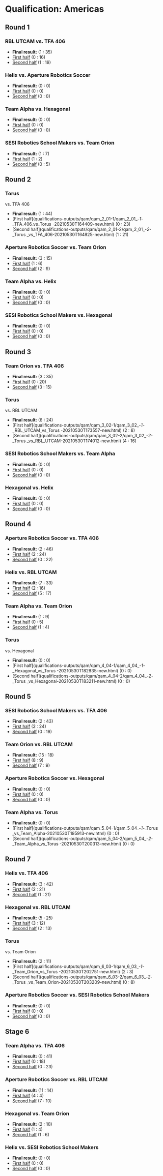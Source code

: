 # Qualification: Americas

## Round 1

### RBL UTCAM vs. TFA 406
- **Final result:** (1 : 35)
- [First half](qualifications-outputs/qam/qam_1_01-1/qam_1_01_-_1_-_TFA_406_vs_RBL_UTCAM-20210530T160301-new.html) (0 : 16)
- [Second half](qualifications-outputs/qam/qam_1_01-2/qam_1_01_-_2_-_RBL_UTCAM_vs_TFA_406-20210530T160722-new.html) (1 : 19)


### Helix vs. Aperture Robotics Soccer
- **Final result:** (0 : 0)
- [First half](qualifications-outputs/qam/qam_1_02-1/qam_1_02_-_1_-_Aperture_Robotics_Soccer_vs_Helix-20210530T161149-new.html) (0 : 0)
- [Second half](qualifications-outputs/qam/qam_1_02-2/qam_1_02_-_2_-_Helix_vs_Aperture_Robotics_Soccer-20210530T161547-new.html) (0 : 0)


### Team Alpha vs. Hexagonal
- **Final result:** (0 : 0)
- [First half](qualifications-outputs/qam/qam_1_03-1/qam_1_03_-_1_-_Hexagonal_vs_Team_Alpha-20210530T161922-new.html) (0 : 0)
- [Second half](qualifications-outputs/qam/qam_1_03-2/qam_1_03_-_2_-_Team_Alpha_vs_Hexagonal-20210530T162323-new.html) (0 : 0)


### SESI Robotics School Makers vs. Team Orion
- **Final result:** (1 : 7)
- [First half](qualifications-outputs/qam/qam_1_04-1/qam_1_04_-_1_-_Team_Orion_vs_SESI_Robotics_School_Makers-20210530T162725-new.html) (1 : 2)
- [Second half](qualifications-outputs/qam/qam_1_04-2/qam_1_04_-_2_-_SESI_Robotics_School_Makers_vs_Team_Orion-20210530T163144-new.html) (0 : 5)

## Round 2

### Torus vs. TFA 406
- **Final result:** (1 : 44)
- [First half](qualifications-outputs/qam/qam_2_01-1/qam_2_01_-_1_-_TFA_406_vs_Torus-20210530T164409-new.html) (0 : 23)
- [Second half](qualifications-outputs/qam/qam_2_01-2/qam_2_01_-_2_-_Torus_vs_TFA_406-20210530T164825-new.html) (1 : 21)


### Aperture Robotics Soccer vs. Team Orion
- **Final result:** (3 : 15)
- [First half](qualifications-outputs/qam/qam_2_02-1/qam_2_02_-_1_-_Team_Orion_vs_Aperture_Robotics_Soccer-20210530T165243-new.html) (1 : 6)
- [Second half](qualifications-outputs/qam/qam_2_02-2/qam_2_02_-_2_-_Aperture_Robotics_Soccer_vs_Team_Orion-20210530T165702-new.html) (2 : 9)


### Team Alpha vs. Helix
- **Final result:** (0 : 0)
- [First half](qualifications-outputs/qam/qam_2_03-1/qam_2_03_-_1_-_Helix_vs_Team_Alpha-20210530T170120-new.html) (0 : 0)
- [Second half](qualifications-outputs/qam/qam_2_03-2/qam_2_03_-_2_-_Team_Alpha_vs_Helix-20210530T170455-new.html) (0 : 0)


### SESI Robotics School Makers vs. Hexagonal
- **Final result:** (0 : 0)
- [First half](qualifications-outputs/qam/qam_2_04-1/qam_2_04_-_1_-_Hexagonal_vs_SESI_Robotics_School_Makers-20210530T170831-new.html) (0 : 0)
- [Second half](qualifications-outputs/qam/qam_2_04-2/qam_2_04_-_2_-_SESI_Robotics_School_Makers_vs_Hexagonal-20210530T171208-new.html) (0 : 0)

## Round 3

### Team Orion vs. TFA 406
- **Final result:** (3 : 35)
- [First half](qualifications-outputs/qam/qam_3_01-1/qam_3_01_-_1_-_TFA_406_vs_Team_Orion-20210530T172659-new.html) (0 : 20)
- [Second half](qualifications-outputs/qam/qam_3_01-2/qam_3_01_-_2_-_Team_Orion_vs_TFA_406-20210530T173121-new.html) (3 : 15)


### Torus vs. RBL UTCAM
- **Final result:** (6 : 24)
- [First half](qualifications-outputs/qam/qam_3_02-1/qam_3_02_-_1_-_RBL_UTCAM_vs_Torus-20210530T173557-new.html) (2 : 8)
- [Second half](qualifications-outputs/qam/qam_3_02-2/qam_3_02_-_2_-_Torus_vs_RBL_UTCAM-20210530T174012-new.html) (4 : 16)


### SESI Robotics School Makers vs. Team Alpha
- **Final result:** (0 : 0)
- [First half](qualifications-outputs/qam/qam_3_03-1/qam_3_03_-_1_-_Team_Alpha_vs_SESI_Robotics_School_Makers-20210530T174429-new.html) (0 : 0)
- [Second half](qualifications-outputs/qam/qam_3_03-2/qam_3_03_-_2_-_SESI_Robotics_School_Makers_vs_Team_Alpha-20210530T174805-new.html) (0 : 0)


### Hexagonal vs. Helix
- **Final result:** (0 : 0)
- [First half](qualifications-outputs/qam/qam_3_04-1/qam_3_04_-_1_-_Helix_vs_Hexagonal-20210530T175206-new.html) (0 : 0)
- [Second half](qualifications-outputs/qam/qam_3_04-2/qam_3_04_-_2_-_Hexagonal_vs_Helix-20210530T175605-new.html) (0 : 0)

## Round 4

### Aperture Robotics Soccer vs. TFA 406
- **Final result:** (2 : 46)
- [First half](qualifications-outputs/qam/qam_4_01-1/qam_4_01_-_1_-_TFA_406_vs_Aperture_Robotics_Soccer-20210530T180248-new.html) (2 : 24)
- [Second half](qualifications-outputs/qam/qam_4_01-2/qam_4_01_-_2_-_Aperture_Robotics_Soccer_vs_TFA_406-20210530T180707-new.html) (0 : 22)


### Helix vs. RBL UTCAM
- **Final result:** (7 : 33)
- [First half](qualifications-outputs/qam/qam_4_02-1/qam_4_02_-_1_-_RBL_UTCAM_vs_Helix-20210530T181126-new.html) (2 : 16)
- [Second half](qualifications-outputs/qam/qam_4_02-2/qam_4_02_-_2_-_Helix_vs_RBL_UTCAM-20210530T181542-new.html) (5 : 17)


### Team Alpha vs. Team Orion
- **Final result:** (1 : 9)
- [First half](qualifications-outputs/qam/qam_4_03-1/qam_4_03_-_1_-_Team_Orion_vs_Team_Alpha-20210530T181959-new.html) (0 : 5)
- [Second half](qualifications-outputs/qam/qam_4_03-2/qam_4_03_-_2_-_Team_Alpha_vs_Team_Orion-20210530T182416-new.html) (1 : 4)


### Torus vs. Hexagonal
- **Final result:** (0 : 0)
- [First half](qualifications-outputs/qam/qam_4_04-1/qam_4_04_-_1_-_Hexagonal_vs_Torus-20210530T182835-new.html) (0 : 0)
- [Second half](qualifications-outputs/qam/qam_4_04-2/qam_4_04_-_2_-_Torus_vs_Hexagonal-20210530T183211-new.html) (0 : 0)

## Round 5

### SESI Robotics School Makers vs. TFA 406
- **Final result:** (2 : 43)
- [First half](qualifications-outputs/qam/qam_5_01-1/qam_5_01_-_1_-_TFA_406_vs_SESI_Robotics_School_Makers-20210530T193445-new.html) (2 : 24)
- [Second half](qualifications-outputs/qam/qam_5_01-2/qam_5_01_-_2_-_SESI_Robotics_School_Makers_vs_TFA_406-20210530T193904-new.html) (0 : 19)


### Team Orion vs. RBL UTCAM
- **Final result:** (15 : 18)
- [First half](qualifications-outputs/qam/qam_5_02-1/qam_5_02_-_1_-_RBL_UTCAM_vs_Team_Orion-20210530T194320-new.html) (8 : 9)
- [Second half](qualifications-outputs/qam/qam_5_02-2/qam_5_02_-_2_-_Team_Orion_vs_RBL_UTCAM-20210530T194739-new.html) (7 : 9)


### Aperture Robotics Soccer vs. Hexagonal
- **Final result:** (0 : 0)
- [First half](qualifications-outputs/qam/qam_5_03-1/qam_5_03_-_1_-_Hexagonal_vs_Aperture_Robotics_Soccer-20210530T195202-new.html) (0 : 0)
- [Second half](qualifications-outputs/qam/qam_5_03-2/qam_5_03_-_2_-_Aperture_Robotics_Soccer_vs_Hexagonal-20210530T195538-new.html) (0 : 0)


### Team Alpha vs. Torus
- **Final result:** (0 : 0)
- [First half](qualifications-outputs/qam/qam_5_04-1/qam_5_04_-_1_-_Torus_vs_Team_Alpha-20210530T195913-new.html) (0 : 0)
- [Second half](qualifications-outputs/qam/qam_5_04-2/qam_5_04_-_2_-_Team_Alpha_vs_Torus-20210530T200313-new.html) (0 : 0)

## Round 7

### Helix vs. TFA 406
- **Final result:** (3 : 42)
- [First half](qualifications-outputs/qam/qam_6_01-1/qam_6_01_-_1_-_TFA_406_vs_Helix-20210530T201040-new.html) (2 : 21)
- [Second half](qualifications-outputs/qam/qam_6_01-2/qam_6_01_-_2_-_Helix_vs_TFA_406-20210530T201455-new.html) (1 : 21)


### Hexagonal vs. RBL UTCAM
- **Final result:** (5 : 25)
- [First half](qualifications-outputs/qam/qam_6_02-1/qam_6_02_-_1_-_RBL_UTCAM_vs_Hexagonal-20210530T201914-new.html) (3 : 12)
- [Second half](qualifications-outputs/qam/qam_6_02-2/qam_6_02_-_2_-_Hexagonal_vs_RBL_UTCAM-20210530T202334-new.html) (2 : 13)


### Torus vs. Team Orion
- **Final result:** (2 : 11)
- [First half](qualifications-outputs/qam/qam_6_03-1/qam_6_03_-_1_-_Team_Orion_vs_Torus-20210530T202751-new.html) (2 : 3)
- [Second half](qualifications-outputs/qam/qam_6_03-2/qam_6_03_-_2_-_Torus_vs_Team_Orion-20210530T203209-new.html) (0 : 8)


### Aperture Robotics Soccer vs. SESI Robotics School Makers
- **Final result:** (0 : 0)
- [First half](qualifications-outputs/qam/qam_6_04-1/qam_6_04_-_1_-_SESI_Robotics_School_Makers_vs_Aperture_Robotics_Soccer-20210530T203628-new.html) (0 : 0)
- [Second half](qualifications-outputs/qam/qam_6_04-2/qam_6_04_-_2_-_Aperture_Robotics_Soccer_vs_SESI_Robotics_School_Makers-20210530T204027-new.html) (0 : 0)

## Stage 6

### Team Alpha vs. TFA 406
- **Final result:** (0 : 41)
- [First half](qualifications-outputs/qam/qam_7_01-1/qam_7_01_-_1_-_TFA_406_vs_Team_Alpha-20210530T204737-new.html) (0 : 18)
- [Second half](qualifications-outputs/qam/qam_7_01-2/qam_7_01_-_2_-_Team_Alpha_vs_TFA_406-20210530T205156-new.html) (0 : 23)


### Aperture Robotics Soccer vs. RBL UTCAM
- **Final result:** (11 : 14)
- [First half](qualifications-outputs/qam/qam_7_02-1/qam_7_02_-_1_-_RBL_UTCAM_vs_Aperture_Robotics_Soccer-20210530T205616-new.html) (4 : 4)
- [Second half](qualifications-outputs/qam/qam_7_02-2/qam_7_02_-_2_-_Aperture_Robotics_Soccer_vs_RBL_UTCAM-20210530T210032-new.html) (7 : 10)


### Hexagonal vs. Team Orion
- **Final result:** (2 : 10)
- [First half](qualifications-outputs/qam/qam_7_03-1/qam_7_03_-_1_-_Team_Orion_vs_Hexagonal-20210530T210453-new.html) (1 : 4)
- [Second half](qualifications-outputs/qam/qam_7_03-2/qam_7_03_-_2_-_Hexagonal_vs_Team_Orion-20210530T210913-new.html) (1 : 6)


### Helix vs. SESI Robotics School Makers
- **Final result:** (0 : 0)
- [First half](qualifications-outputs/qam/qam_7_04-1/qam_7_04_-_1_-_SESI_Robotics_School_Makers_vs_Helix-20210530T211331-new.html) (0 : 0)
- [Second half](qualifications-outputs/qam/qam_7_04-2/qam_7_04_-_2_-_Helix_vs_SESI_Robotics_School_Makers-20210530T211731-new.html) (0 : 0)

